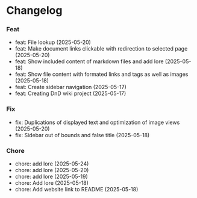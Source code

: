 # Changelog

### Feat
* feat: File lookup (2025-05-20)
* feat: Make document links clickable with redirection to selected page (2025-05-20)
* feat: Show included content of markdown files and add lore (2025-05-18)
* feat: Show file content with formated links and tags as well as images (2025-05-18)
* feat: Create sidebar navigation (2025-05-17)
* feat: Creating DnD wiki project (2025-05-17)

### Fix
* fix: Duplications of displayed text and optimization of image views (2025-05-20)
* fix: Sidebar out of bounds and false title (2025-05-18)

### Chore
* chore: add lore (2025-05-24)
* chore: add lore (2025-05-20)
* chore: add lore (2025-05-19)
* chore: Add lore (2025-05-18)
* chore: Add website link to README (2025-05-18)

